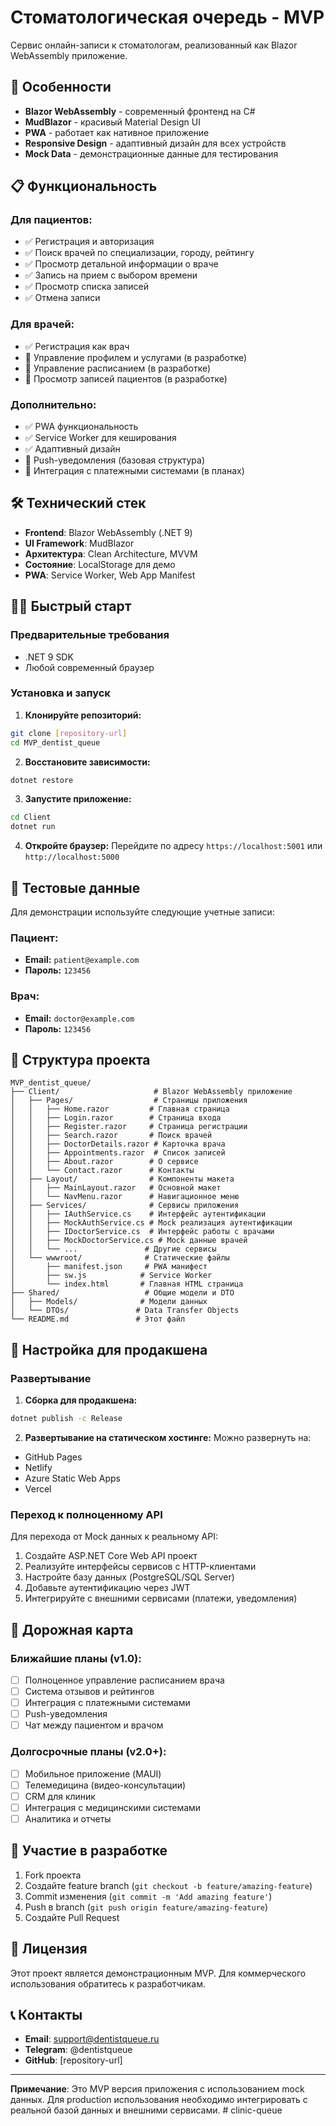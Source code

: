 # Стоматологическая очередь - MVP

Сервис онлайн-записи к стоматологам, реализованный как Blazor WebAssembly приложение.

## 🚀 Особенности

- **Blazor WebAssembly** - современный фронтенд на C#
- **MudBlazor** - красивый Material Design UI
- **PWA** - работает как нативное приложение
- **Responsive Design** - адаптивный дизайн для всех устройств
- **Mock Data** - демонстрационные данные для тестирования

## 📋 Функциональность

### Для пациентов:
- ✅ Регистрация и авторизация
- ✅ Поиск врачей по специализации, городу, рейтингу
- ✅ Просмотр детальной информации о враче
- ✅ Запись на прием с выбором времени
- ✅ Просмотр списка записей
- ✅ Отмена записи

### Для врачей:
- ✅ Регистрация как врач
- 🔄 Управление профилем и услугами (в разработке)
- 🔄 Управление расписанием (в разработке)
- 🔄 Просмотр записей пациентов (в разработке)

### Дополнительно:
- ✅ PWA функциональность
- ✅ Service Worker для кеширования
- ✅ Адаптивный дизайн
- 🔄 Push-уведомления (базовая структура)
- 🔄 Интеграция с платежными системами (в планах)

## 🛠 Технический стек

- **Frontend**: Blazor WebAssembly (.NET 9)
- **UI Framework**: MudBlazor
- **Архитектура**: Clean Architecture, MVVM
- **Состояние**: LocalStorage для демо
- **PWA**: Service Worker, Web App Manifest

## 🏃‍♂️ Быстрый старт

### Предварительные требования

- .NET 9 SDK
- Любой современный браузер

### Установка и запуск

1. **Клонируйте репозиторий:**
```bash
git clone [repository-url]
cd MVP_dentist_queue
```

2. **Восстановите зависимости:**
```bash
dotnet restore
```

3. **Запустите приложение:**
```bash
cd Client
dotnet run
```

4. **Откройте браузер:**
Перейдите по адресу `https://localhost:5001` или `http://localhost:5000`

## 🧪 Тестовые данные

Для демонстрации используйте следующие учетные записи:

### Пациент:
- **Email:** `patient@example.com`
- **Пароль:** `123456`

### Врач:
- **Email:** `doctor@example.com`
- **Пароль:** `123456`

## 📁 Структура проекта

```
MVP_dentist_queue/
├── Client/                     # Blazor WebAssembly приложение
│   ├── Pages/                  # Страницы приложения
│   │   ├── Home.razor         # Главная страница
│   │   ├── Login.razor        # Страница входа
│   │   ├── Register.razor     # Страница регистрации
│   │   ├── Search.razor       # Поиск врачей
│   │   ├── DoctorDetails.razor # Карточка врача
│   │   ├── Appointments.razor  # Список записей
│   │   ├── About.razor        # О сервисе
│   │   └── Contact.razor      # Контакты
│   ├── Layout/                # Компоненты макета
│   │   ├── MainLayout.razor   # Основной макет
│   │   └── NavMenu.razor      # Навигационное меню
│   ├── Services/              # Сервисы приложения
│   │   ├── IAuthService.cs    # Интерфейс аутентификации
│   │   ├── MockAuthService.cs # Mock реализация аутентификации
│   │   ├── IDoctorService.cs  # Интерфейс работы с врачами
│   │   ├── MockDoctorService.cs # Mock данные врачей
│   │   └── ...               # Другие сервисы
│   └── wwwroot/              # Статические файлы
│       ├── manifest.json     # PWA манифест
│       ├── sw.js            # Service Worker
│       └── index.html       # Главная HTML страница
├── Shared/                   # Общие модели и DTO
│   ├── Models/              # Модели данных
│   └── DTOs/               # Data Transfer Objects
└── README.md               # Этот файл
```

## 🔧 Настройка для продакшена

### Развертывание

1. **Сборка для продакшена:**
```bash
dotnet publish -c Release
```

2. **Развертывание на статическом хостинге:**
Можно развернуть на:
- GitHub Pages
- Netlify
- Azure Static Web Apps
- Vercel

### Переход к полноценному API

Для перехода от Mock данных к реальному API:

1. Создайте ASP.NET Core Web API проект
2. Реализуйте интерфейсы сервисов с HTTP-клиентами
3. Настройте базу данных (PostgreSQL/SQL Server)
4. Добавьте аутентификацию через JWT
5. Интегрируйте с внешними сервисами (платежи, уведомления)

## 🎯 Дорожная карта

### Ближайшие планы (v1.0):
- [ ] Полноценное управление расписанием врача
- [ ] Система отзывов и рейтингов
- [ ] Интеграция с платежными системами
- [ ] Push-уведомления
- [ ] Чат между пациентом и врачом

### Долгосрочные планы (v2.0+):
- [ ] Мобильное приложение (MAUI)
- [ ] Телемедицина (видео-консультации)
- [ ] CRM для клиник
- [ ] Интеграция с медицинскими системами
- [ ] Аналитика и отчеты

## 🤝 Участие в разработке

1. Fork проекта
2. Создайте feature branch (`git checkout -b feature/amazing-feature`)
3. Commit изменения (`git commit -m 'Add amazing feature'`)
4. Push в branch (`git push origin feature/amazing-feature`)
5. Создайте Pull Request

## 📄 Лицензия

Этот проект является демонстрационным MVP. Для коммерческого использования обратитесь к разработчикам.

## 📞 Контакты

- **Email**: support@dentistqueue.ru
- **Telegram**: @dentistqueue
- **GitHub**: [repository-url]

---

**Примечание**: Это MVP версия приложения с использованием mock данных. Для production использования необходимо интегрировать с реальной базой данных и внешними сервисами.
#   c l i n i c - q u e u e  
 